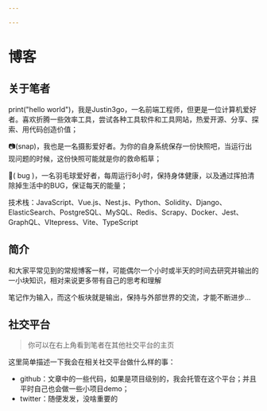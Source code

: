 ```yaml
---

---
```

# 博客

## 关于笔者

print("hello world")，我是Justin3go，一名前端工程师，但更是一位计算机爱好者。喜欢折腾一些效率工具，尝试各种工具软件和工具网站，热爱开源、分享、探索、用代码创造价值；

📷(snap)，我也是一名摄影爱好者。为你的自身系统保存一份快照吧，当运行出现问题的时候，这份快照可能就是你的救命稻草；

🏸( bug )，一名羽毛球爱好者，每周运行8小时，保持身体健康，以及通过挥拍清除掉生活中的BUG，保证每天的能量；

技术栈：JavaScript、Vue.js、Nest.js、Python、Solidity、Django、ElasticSearch、PostgreSQL、MySQL、Redis、Scrapy、Docker、Jest、GraphQL、VItepress、Vite、TypeScript

## 简介

和大家平常见到的常规博客一样，可能偶尔一个小时或半天的时间去研究并输出的一小块知识，相对来说更多带有自己的思考和理解

笔记作为输入，而这个板块就是输出，保持与外部世界的交流，才能不断进步...

## 社交平台

> 你可以在右上角看到笔者在其他社交平台的主页

这里简单描述一下我会在相关社交平台做什么样的事：

- github：文章中的一些代码，如果是项目级别的，我会托管在这个平台；并且平时自己也会做一些小项目demo；
- twitter：随便发发，没啥重要的

